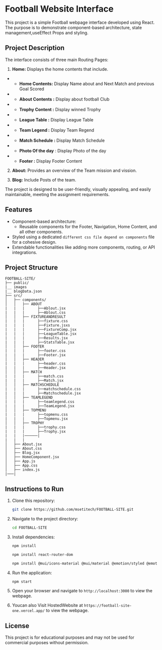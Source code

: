 # Football Website Interface

This project is a simple Football webpage interface developed using React. The purpose is to demonstrate component-based architecture, state management,useEffect Props and styling.

## Project Description

The interface consists of three main Routing Pages:

1. **Home:** Displays the home contents that include.

- - **Home Contents:** Display Name about and Next Match and previous Goal Scored
- - **About Contents :** Display about football Club
- - **Trophy Content :** Display winned Trophy
- - **League Table :** Display League Table
- - **Team Legend :** Display Team Regend
- - **Match Schedule :** Display Match Schedule
- - **Photo Of the day** : Display Photo of the day
- - **Footer :** Display Footer Content

2. **About:** Provides an overview of the Team mission and vission.

3. **Blog:** Include Posts of the team.

The project is designed to be user-friendly, visually appealing, and easily maintainable, meeting the assignment requirements.

## Features

- Component-based architecture:
  - Reusable components for the Footer, Navigation, Home Content, and all other components.
- Styled using a dedicated `different css file depend on components` file for a cohesive design.
- Extendable functionalities like adding more components, routing, or API integrations.

## Project Structure

```
FOOTBALL-SITE/
├── public/
|__ images
|__ blogData.json
├── src/
│   ├── components/
│   │   ├── ABOUT
|   |   |      ├──Ablout.jsx
|   |   |      ├──Ablout.css
│   │   ├── FIXTUREANDRESULT
|   |   |      ├──fixture.css
|   |   |      ├──Fixture.jsxs
|   |   |      ├──FixtureComp.jsx
|   |   |      ├──LeagueTable.jsx
|   |   |      ├──Results.jsx
|   |   |      ├──StatsTable.jsx
│   │   ├── FOOTER
|   |   |      ├──footer.css
|   |   |      ├──Footer.jsx
│   │   ├── HEADER
|   |   |      ├──header.css
|   |   |      ├──Header.jsx
│   │   ├── MATCH
|   |   |      ├──match.css
|   |   |      ├──Match.jsx
│   │   ├── MATCHSCHEDULE
|   |   |      ├──matchschedule.css
|   |   |      ├──Matchschedule.jsx
│   │   ├── TEAMLEGEND
|   |   |      ├──teamlegend.css
|   |   |      ├──TeamLegend.jsx
│   │   ├── TOPMENU
|   |   |      ├──topmenu.css
|   |   |      ├──Topmenu.jsx
│   │   ├── TROPHY
|   |   |      ├──trophy.css
|   |   |      ├──Trophy.jsx
|   |   |──────|
|   |   |
│   ├── About.jsx
│   ├── About.css
│   ├── Blog.jsx
│   ├── HomeComponent.jsx
│   ├── App.js
│   ├── App.css
│   ├── index.js
|───|
```

## Instructions to Run

1. Clone this repository:
   ```bash
   git clone https://github.com/msetitech/FOOTBALL-SITE.git
   ```
2. Navigate to the project directory:
   ```bash
   cd FOOTBALL-SITE
   ```
3. Install dependencies:
   ```bash
   npm install
   ```
   ```bash
   npm install react-router-dom
   ```
   ```bash
   npm install @mui/icons-material @mui/material @emotion/styled @emotion/react
   ```
4. Run the application:
   ```bash
   npm start
   ```
5. Open your browser and navigate to `http://localhost:3000` to view the webpage.

6. Youcan also Visit HostedWebsite at `https://football-site-one.vercel.app/` to view the webpage.

## License

This project is for educational purposes and may not be used for commercial purposes without permission.
